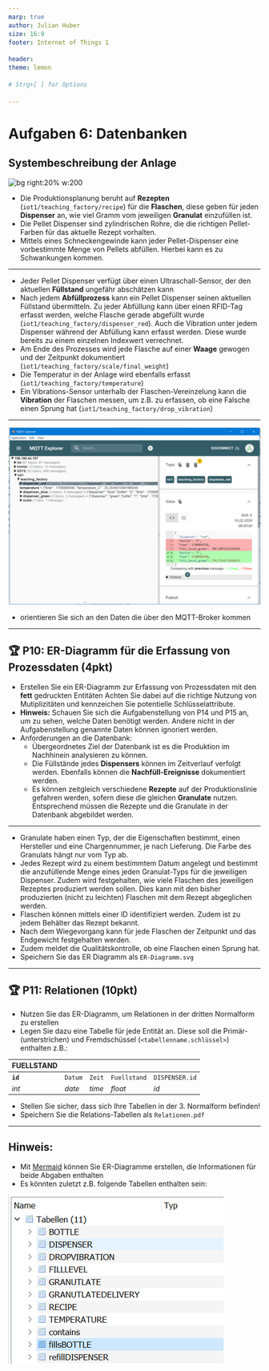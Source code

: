 ```yaml
---
marp: true
author: Julian Huber
size: 16:9
footer: Internet of Things 1

header: 
theme: lemon 

# Strg+[ ] for Options 

---
```


<!-- paginate: true -->

# Aufgaben 6: Datenbanken


## Systembeschreibung der Anlage

![bg right:20% w:200](images/AbfüllAnalge.png)

* Die Produktionsplanung beruht auf **Rezepten** (`iot1/teaching_factory/recipe`) für die **Flaschen**, diese geben für jeden **Dispenser** an, wie viel Gramm vom jeweiligen **Granulat** einzufüllen ist.
* Die Pellet Dispenser sind zylindrischen Rohre, die die richtigen Pellet-Farben für das aktuelle Rezept vorhalten.
* Mittels eines Schneckengewinde kann jeder Pellet-Dispenser eine vorbestimmte Menge von Pellets abfüllen. Hierbei kann es zu Schwankungen kommen. 

---

* Jeder Pellet Dispenser verfügt über einen Ultraschall-Sensor, der den aktuellen **Füllstand** ungefähr abschätzen kann
* Nach jedem **Abfüllprozess** kann ein Pellet Dispenser seinen aktuellen Füllstand übermitteln. Zu jeder Abfüllung kann über einen RFID-Tag erfasst werden, welche Flasche gerade abgefüllt wurde (`iot1/teaching_factory/dispenser_red`). Auch die Vibration unter jedem Dispenser während der Abfüllung kann erfasst werden. Diese wurde bereits zu einem einzelnen Indexwert verrechnet. 
* Am Ende des Prozesses wird jede Flasche auf einer **Waage** gewogen und der Zeitpunkt dokumentiert (`iot1/teaching_factory/scale/final_weight`)
* Die Temperatur in der Anlage wird ebenfalls erfasst (`iot1/teaching_factory/temperature`)
* Ein Vibrations-Sensor unterhalb der Flaschen-Vereinzelung kann die **Vibration** der Flaschen messen, um z.B. zu erfassen, ob eine Falsche einen Sprung hat (`iot1/teaching_factory/drop_vibration`)
---

 

![h:500](images/MQTT-Dispenser.png)

  

- orientieren Sie sich an den Daten die über den MQTT-Broker kommen

---

## 🏆 P10: ER-Diagramm für die Erfassung von Prozessdaten (4pkt)

- Erstellen Sie ein ER-Diagramm zur  Erfassung von Prozessdaten mit den **fett** gedruckten Entitäten Achten Sie dabei auf die richtige Nutzung von Mutiplizitäten und kennzeichen Sie potentielle Schlüsselattribute.
- **Hinweis:** Schauen Sie sich die Aufgabenstellung von P14 und P15 an, um zu sehen, welche Daten benötigt werden. Andere nicht in der Aufgabenstellung genannte Daten können ignoriert werden.
- Anforderungen an die Datenbank:
    - Übergeordnetes Ziel der Datenbank ist es die Produktion im Nachhinein analysieren zu können.
    - Die Füllstände jedes **Dispensers** können im Zeitverlauf verfolgt werden. Ebenfalls können die **Nachfüll-Ereignisse** dokumentiert werden. 
    - Es können zeitgleich verschiedene **Rezepte** auf der Produktionslinie gefahren werden, sofern diese die gleichen **Granulate** nutzen. Entsprechend müssen die Rezepte und die Granulate in der Datenbank abgebildet werden.

---

- Granulate haben einen Typ, der die Eigenschaften bestimmt, einen Hersteller und eine Chargennummer, je nach Lieferung. Die Farbe des Granulats hängt nur vom Typ ab. 
- Jedes Rezept wird zu einem bestimmtem Datum angelegt und bestimmt die anzufüllende Menge eines jeden Granulat-Typs für die jeweiligen Dispenser. Zudem wird festgehalten, wie viele Flaschen des jeweiligen Rezeptes produziert werden sollen. Dies kann mit den bisher produzierten (nicht zu leichten) Flaschen mit dem Rezept abgeglichen werden.
- Flaschen können mittels einer ID identifiziert werden. Zudem ist zu jedem Behälter das Rezept bekannt.
- Nach dem Wiegevorgang kann für jede Flaschen der Zeitpunkt und das Endgewicht festgehalten werden.
- Zudem meldet die Qualitätskontrolle, ob eine Flaschen einen Sprung hat.
- Speichern Sie das ER Diagramm als `ER-Diagramm.svg`


---


## 🏆 P11: Relationen (10pkt)

- Nutzen Sie das ER-Diagramm, um Relationen in der dritten Normalform zu erstellen
- Legen Sie dazu eine Tabelle für jede Entität an. Diese soll die Primär- (unterstrichen) und Fremdschüssel (`<tabellenname.schlüssel>`) enthalten z.B.:

 

| FUELLSTAND |  |  |  |  |
|---|---|---|---|---|
| __`id`__ | `Datum` | `Zeit`  | `Fuellstand` | `DISPENSER.id` |
| *int* | *date* | *time* | *float* | *id* |

  

- Stellen Sie sicher, dass sich Ihre Tabellen in der 3. Normalform befinden!
- Speichern Sie die Relations-Tabellen als `Relationen.pdf`

--- 

## Hinweis:

- Mit [Mermaid](https://mermaid-js.github.io/mermaid/#/entityRelationshipDiagram) können Sie ER-Diagramme erstellen, die Informationen für beide Abgaben enthalten
- Es könnten zuletzt z.B. folgende Tabellen enthalten sein:

![](images/Final_Tables.png)
